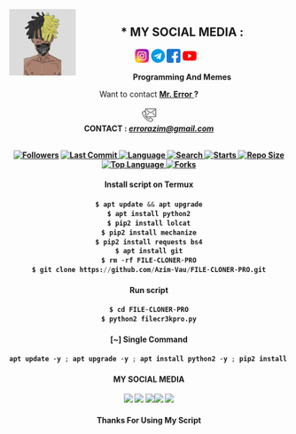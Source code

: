 
<img src="https://github.com/Azim-vau/Azim-vau/blob/main/IMAGE/PicsArt_03-14-10.42.30.jpg" width="120" height="120" align="left">
<center>
  
  
  
   ## * MY SOCIAL MEDIA : <br>
<a href="https://Instagram.com/azimmahmud143" target="_blank"><img src="https://github.com/Azim-vau/Azim-vau/blob/main/IMAGE/instagram.png" alt="alt text" width="25" height="25"></a> 
<a href="https://t.me/mrerror69"><img src="https://github.com/Azim-vau/Azim-vau/blob/main/IMAGE/telegram.png" alt="alt text" width="25" height="25"></a>
<a href="https://www.facebook.com/azimmahmudofficial" target="_blank"><img src="https://github.com/Azim-vau/Azim-vau/blob/main/IMAGE/facebook.png" alt="alt text" width="25" height="25"></a> <a href="https://youtube.com/MrError69"><img src="https://github.com/Azim-vau/Azim-vau/blob/main/IMAGE/youtube.png" alt="alt text" width="25" height="25"></a> 
&nbsp;&nbsp;     &nbsp;&nbsp;    &nbsp;&nbsp;   &nbsp;&nbsp;   &nbsp;&nbsp;
  
____Programming And Memes____

Want to contact <a href="https://github.com/Azim-vau"><b>Mr. Error </a> ?</br><br>
<img src="https://github.com/Azim-vau/Azim-vau/blob/main/IMAGE/contact.png" alt="alt text" width="25" height="25"> <br>
CONTACT : <i>errorazim@gmail.com</i>  <br> <br> 


<a href="https://github.com/Azim-Vau/followers">
<img title="Followers" src="https://img.shields.io/github/followers/Azim-vau?label=Followers&color=blue&style=flat-square"></a>
<a href="https://github.com/Azim-Vau/termux-style/stargazers/">
  <a href="https://github.com/Azim-Vau/FILE-CLONER-PRO">
    <img alt="Last Commit" src="https://img.shields.io/github/last-commit/Azim-Vau/FILE-CLONER-PRO.svg"/>
  </a>
  <a href="https://github.com/Azim-Vau/FILE-CLONER-PRO">
    <img alt="Language" src="https://img.shields.io/github/languages/count/Azim-Vau/FILE-CLONER-PRO.svg"/>
  </a>
  <a href="https://github.com/Azim-Vau/FILE-CLONER-PRO">
    <img alt="Search" src="https://img.shields.io/github/search/Azim-vau/Cracker/FILE-CLONER-PRO.svg"/>
  </a>
  <a href="https://github.com/Azim-Vau/FILE-CLONER-PRO">
    <img alt="Starts" src="https://img.shields.io/github/stars/Azim-Vau/FILE-CLONER-PRO.svg"/>
  </a>
<a href="https://github.com/Azim-Vau/FILE-CLONER-PRO">
    <img alt="Repo Size" src="https://img.shields.io/github/repo-size/Azim-Vau/FILE-CLONER-PRO.svg"/>
  </a>

<a href="https://github.com/Azim-Vau/FILE-CLONER-PRO">
    <img alt="Top Language" src="https://img.shields.io/github/languages/top/Azim-vau/FILE-CLONER-PRO.svg"/> <a href="https://github.com/Azim-Vau/FILE-CLONER-PRO">
    <img alt="Forks" src="https://img.shields.io/github/forks/Azim-vau/FILE-CLONER-PRO.svg"/>
  </a>
</div>

<p align="center">

#### Install script on Termux
```python
$ apt update && apt upgrade
$ apt install python2
$ pip2 install lolcat
$ pip2 install mechanize
$ pip2 install requests bs4
$ apt install git
$ rm -rf FILE-CLONER-PRO
$ git clone https://github.com/Azim-Vau/FILE-CLONER-PRO.git
```
#### Run script
```python
$ cd FILE-CLONER-PRO
$ python2 filecr3kpro.py
```

#### [~] Single Command

```python
apt update -y ; apt upgrade -y ; apt install python2 -y ; pip2 install requests ; pip2 install mechanize ; pip2 install bs4 ; pip2 install lolcat ; apt install git -y ; git clone https://github.com/Azim-vau/FILE-CLONER-PRO ; cd FILE-CLONER-PRO ; python2 filecr3kpro.py
```
#### MY SOCIAL MEDIA

[![](https://img.shields.io/badge/Github-black?logo=Github&logoColor=black&labelColor=white)](https://github.com/Azim-Vau) [![](https://img.shields.io/badge/Twitter-blue?logo=Twitter&logoColor=White&labelColor=white)](https://mobile.twitter.com/#)
[![](https://img.shields.io/badge/Facebook-blue?logo=Facebook&logoColor=blue&labelColor=white)](https://www.facebook.com/azimmahmudofficial)[![](https://img.shields.io/badge/Instagram-red?logo=Instagram&logoColor=red&labelColor=white)](https://www.instagram.com/azimmahmud143) [![](https://img.shields.io/badge/Whatsapp-CHAT-red?logo=Whatsapp&logoColor=Brightgreen&labelColor=white)](https://wa.me/8801878037096?text=HI,%20MR.%20ERROR)


#### Thanks For Using My Script
